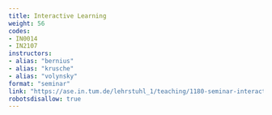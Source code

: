 ```yaml
---
title: Interactive Learning
weight: 56
codes:
- IN0014
- IN2107
instructors:
- alias: "bernius"
- alias: "krusche"
- alias: "volynsky"
format: "seminar"
link: "https://ase.in.tum.de/lehrstuhl_1/teaching/1180-seminar-interactive-learning-ss22"
robotsdisallow: true
---
```

